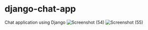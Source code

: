 # django-chat-app
 Chat application using Django
![Screenshot (54)](https://user-images.githubusercontent.com/113160661/203604477-4e49afc6-abda-44d5-9f75-49a6a3b4b54d.png)
![Screenshot (55)](https://user-images.githubusercontent.com/113160661/203604519-20640691-0ff0-4d68-a7e1-e80cb3ba27af.png)

